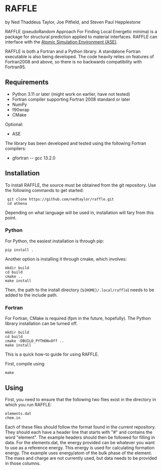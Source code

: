 # RAFFLE

by Ned Thaddeus Taylor, Joe Pitfield, and Steven Paul Hepplestone

RAFFLE (pseudoRandom Approach For Finding Local Energetic minima) is a package for structural prediction applied to material interfaces. RAFFLE can interface with the [Atomic Simulation Environment (ASE)](https://gitlab.com/ase/ase).

RAFFLE is both a Fortran and a Python library. A standalone Fortran executable is also being developed. The code heavily relies on features of Fortran2008 and above, so there is no backwards compatibility with Fortran95.

## Requirements

- Python 3.11 or later (might work on earlier, have not tested)
- Fortran compiler supporting Fortran 2008 standard or later
- NumPy
- f90wrap
- CMake

Optional:
- ASE

The library bas been developed and tested using the following Fortran compilers:
- gfortran -- gcc 13.2.0

## Installation

To install RAFFLE, the source must be obtained from the git repository. Use the following commands to get started:
```
 git clone https://github.com/nedtaylor/raffle.git
 cd athena
```


Depending on what language will be used in, installation will fary from this point.

### Python

For Python, the easiest installation is through pip:
```
pip install .
```

Another option is installing it through cmake, which involves:
```
mkdir build
cd build
cmake ..
make install
```

Then, the path to the install directory (`${HOME}/.local/raffle`) needs to be added to the include path.

### Fortran

For Fortran, CMake is required (fpm in the future, hopefully). The Python library installation can be turned off.
```
mkdir build
cd build
cmake -DBUILD_PYTHON=Off ..
make install
```

This is a quick how-to guide for using RAFFLE.

First, compile using
``` 
make
```

## Using

First, you need to ensure that the following two files exist in the directory in which you run RAFFLE:
```
elements.dat
chem.in
```

Each of these files should follow the format found in the current repository. They should each have a header line that starts with "#" and contains the word "element". The example headers should then be followed for filling in data. For the elements.dat, the energy provided can be whatever you want to use as a reference energy. This energy is used for calculating formation energy. The example uses energy/atom of the bulk phase of the element. The mass and charge are not currently used, but data needs to be provided in those columns.
<!-- 
Next, after the code is compiled, the way to run it is as follows:
```
<PATH TO RAFFLE DIRECTORY>/bin/raffle -f <PARAMETER_FILE>
```

An example parameter file is provided in the repository. This is `param.in`. filename_host is the host structure filename, found in the execution directory. stoichiometry is the number of each element to be added to the structure. elements is a list of the names of chemical elements. It must be the same size as stoichiometry and its size must match the value provided in the num_species tag (this'll be tidied up later).

The code will search for a directory called "database/" and read any enclosing directories for POSCARs and OUTCARs (will be moving to vasprun.xml once the code works). The structure is obtained from the POSCAR, the energy is obtained from the OUTCAR. These structures are used to seed the gvectors (distribution functions). NOTE TO JOE: Ned has added a cutoff function to the 2-body exactly as found in the original Behler and Parrinello paper.

For testing purposes, the code will output the 2-, 3-, and 4-body gvectors to files 2body.txt, 3body.txt, and 4body.txt, respectively, for plotting purposes. For the most part, they look all right right now. Lots more testing needs to be done to ensure they are stable.

The code will then output any generated structures to increment1/strucXXX/POSCAR. Note, if you rerun, the code will likely break as it won't want to write over existing files.

It seems that the void finder works. I don't think that scan or pseudo-random walk work at all (and neither should they as they look for the old directory space to calculated distribution function contributions, instead of using the new gvectors).
-->
